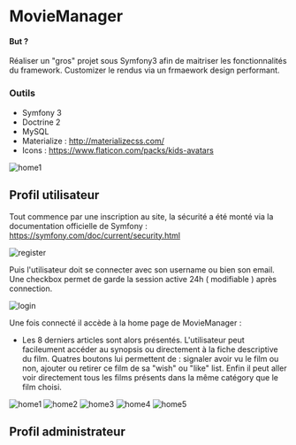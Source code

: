 MovieManager
========================

#### But ?

Réaliser un "gros" projet sous Symfony3 afin de maitriser les fonctionnalités du framework. Customizer le rendus via un frmaework design performant.

### Outils

- Symfony 3
- Doctrine 2
- MySQL
- Materialize : http://materializecss.com/
- Icons : https://www.flaticon.com/packs/kids-avatars

![home1](https://user-images.githubusercontent.com/15357887/33442415-6a16d752-d5f5-11e7-85be-7e290b9d8c88.PNG)

## Profil utilisateur

Tout commence par une inscription au site, la sécurité a été monté via la documentation officielle de Symfony : https://symfony.com/doc/current/security.html


![register](https://user-images.githubusercontent.com/15357887/33441116-2cb647d8-d5f2-11e7-8a87-c78dbd35958d.PNG)

Puis l'utilisateur doit se connecter avec son username ou bien son email. Une checkbox permet de garde la session active 24h ( modifiable ) après connection.

![login](https://user-images.githubusercontent.com/15357887/33441110-27abe23e-d5f2-11e7-8473-766b4ffc76c3.PNG)

Une fois connecté il accède à la home page de MovieManager :

- Les 8 derniers articles sont alors présentés. L'utilisateur peut facileument accéder au synopsis ou directement à la fiche descriptive du film. Quatres boutons lui permettent de : signaler avoir vu le film ou non, ajouter ou retirer ce film de sa "wish" ou "like" list. Enfin il peut aller voir directement tous les films présents dans la même catégory que le film choisi.

![home1](https://user-images.githubusercontent.com/15357887/33442415-6a16d752-d5f5-11e7-85be-7e290b9d8c88.PNG)
![home2](https://user-images.githubusercontent.com/15357887/33441937-30e48476-d5f4-11e7-939d-578d952c0f09.PNG)
![home3](https://user-images.githubusercontent.com/15357887/33441938-30fda0a0-d5f4-11e7-9934-6f6403360ac9.PNG)
![home4](https://user-images.githubusercontent.com/15357887/33441939-3119fffc-d5f4-11e7-8328-2c6fa8bd6c0a.PNG)
![home5](https://user-images.githubusercontent.com/15357887/33441940-313a3a10-d5f4-11e7-8177-7f1ea5f3b8ca.PNG)

## Profil administrateur
